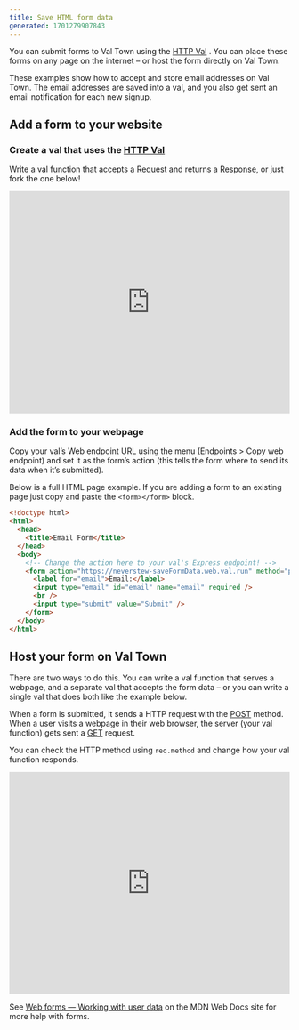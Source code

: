 ```yaml
---
title: Save HTML form data
generated: 1701279907843
---
```


<div class="not-content">
  <lite-youtube videoid="AEaYaWf5B-I">
    &#x20;
  </lite-youtube>
</div>

You can submit forms to Val Town using the [HTTP Val](/types/http) . You can
place these forms on any page on the internet – or host the form directly on Val
Town.

These examples show how to accept and store email addresses on Val Town. The
email addresses are saved into a val, and you also get sent an email
notification for each new signup.

## Add a form to your website

### Create a val that uses the [HTTP Val](/types/http)

Write a val function that accepts a
[Request](https://developer.mozilla.org/en-US/docs/web/api/request) and returns
a [Response](https://developer.mozilla.org/en-US/docs/web/api/response), or just
fork the one below!

<div class="not-content">
  <iframe src="https://www.val.town/embed/neverstew.saveFormData" width="100%" frameborder="no" style="height: 400px;">
    &#x20;
  </iframe>
</div>

### Add the form to your webpage

Copy your val’s Web endpoint URL using the menu (Endpoints > Copy web endpoint)
and set it as the form’s action (this tells the form where to send its data when
it’s submitted).

Below is a full HTML page example. If you are adding a form to an existing page
just copy and paste the `<form></form>` block.

```html
<!doctype html>
<html>
  <head>
    <title>Email Form</title>
  </head>
  <body>
    <!-- Change the action here to your val's Express endpoint! -->
    <form action="https://neverstew-saveFormData.web.val.run" method="post">
      <label for="email">Email:</label>
      <input type="email" id="email" name="email" required />
      <br />
      <input type="submit" value="Submit" />
    </form>
  </body>
</html>
```

## Host your form on Val Town

There are two ways to do this. You can write a val function that serves a
webpage, and a separate val that accepts the form data – or you can write a
single val that does both like the example below.

When a form is submitted, it sends a HTTP request with the
[POST](https://developer.mozilla.org/en-US/docs/Web/HTTP/Methods/POST) method.
When a user visits a webpage in their web browser, the server (your val
function) gets sent a
[GET](https://developer.mozilla.org/en-US/docs/Web/HTTP/Methods/GET) request.

You can check the HTTP method using `req.method` and change how your val
function responds.

<div class="not-content">
  <iframe src="https://www.val.town/embed/neverstew.renderFormAndSaveData" width="100%" frameborder="no" style="height: 400px;">
    &#x20;
  </iframe>
</div>

See
[Web forms — Working with user data](https://developer.mozilla.org/en-US/docs/Learn/Forms)
on the MDN Web Docs site for more help with forms.
